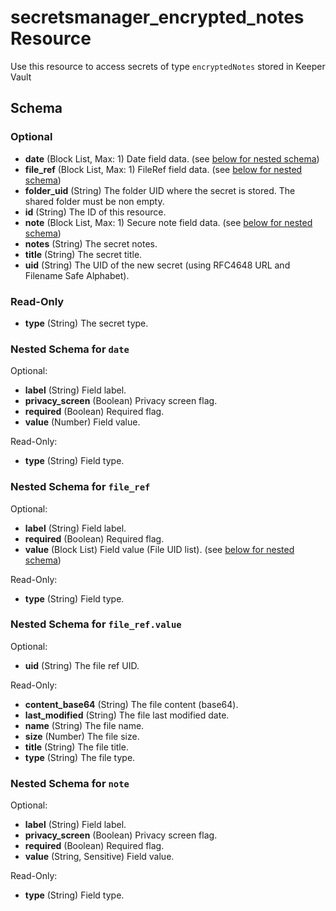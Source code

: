 # secretsmanager_encrypted_notes Resource

Use this resource to access secrets of type `encryptedNotes` stored in Keeper Vault

## Schema

### Optional

- **date** (Block List, Max: 1) Date field data. (see [below for nested schema](#nestedblock--date))
- **file_ref** (Block List, Max: 1) FileRef field data. (see [below for nested schema](#nestedblock--file_ref))
- **folder_uid** (String) The folder UID where the secret is stored. The shared folder must be non empty.
- **id** (String) The ID of this resource.
- **note** (Block List, Max: 1) Secure note field data. (see [below for nested schema](#nestedblock--note))
- **notes** (String) The secret notes.
- **title** (String) The secret title.
- **uid** (String) The UID of the new secret (using RFC4648 URL and Filename Safe Alphabet).

### Read-Only

- **type** (String) The secret type.

<a id="nestedblock--date"></a>
### Nested Schema for `date`

Optional:

- **label** (String) Field label.
- **privacy_screen** (Boolean) Privacy screen flag.
- **required** (Boolean) Required flag.
- **value** (Number) Field value.

Read-Only:

- **type** (String) Field type.

<a id="nestedblock--file_ref"></a>
### Nested Schema for `file_ref`

Optional:

- **label** (String) Field label.
- **required** (Boolean) Required flag.
- **value** (Block List) Field value (File UID list). (see [below for nested schema](#nestedblock--file_ref--value))

Read-Only:

- **type** (String) Field type.

<a id="nestedblock--file_ref--value"></a>
### Nested Schema for `file_ref.value`

Optional:

- **uid** (String) The file ref UID.

Read-Only:

- **content_base64** (String) The file content (base64).
- **last_modified** (String) The file last modified date.
- **name** (String) The file name.
- **size** (Number) The file size.
- **title** (String) The file title.
- **type** (String) The file type.

<a id="nestedblock--note"></a>
### Nested Schema for `note`

Optional:

- **label** (String) Field label.
- **privacy_screen** (Boolean) Privacy screen flag.
- **required** (Boolean) Required flag.
- **value** (String, Sensitive) Field value.

Read-Only:

- **type** (String) Field type.
